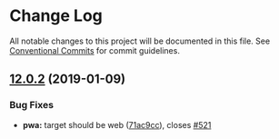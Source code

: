# Change Log

All notable changes to this project will be documented in this file.
See [Conventional Commits](https://conventionalcommits.org) for commit guidelines.

## [12.0.2](https://github.com/egoist/lazy/compare/@linaj/plugin-pwa@12.0.1...@linaj/plugin-pwa@12.0.2) (2019-01-09)

### Bug Fixes

- **pwa:** target should be web ([71ac9cc](https://github.com/egoist/lazy/commit/71ac9cc)), closes [#521](https://github.com/egoist/lazy/issues/521)
